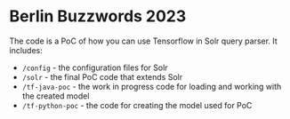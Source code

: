 # Berlin Buzzwords 2023

The code is a PoC of how you can use Tensorflow in Solr query parser. It includes:

- `/config` - the configuration files for Solr
- `/solr` - the final PoC code that extends Solr
- `/tf-java-poc` - the work in progress code for loading and working with the created model
- `/tf-python-poc` - the code for creating the model used for PoC
